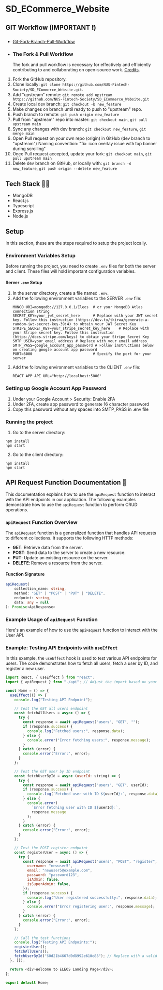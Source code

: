 # SD_ECommerce_Website

## GIT Workflow (IMPORTANT ❗)

- [Git-Fork-Branch-Pull-Workflow](https://www.notion.so/Git-Fork-Branch-Pull-Workflow-cef618a26b13417a8f904dccc4d9e92a)
- ### The Fork & Pull Workflow
  The fork and pull workflow is necessary for effectively and efficiently contributing to and collaborating on open-source work.
  [Credits](https://www.tomasbeuzen.com/post/git-fork-branch-pull/).

1. Fork the GitHub repository.
2. Clone locally: `git clone https://github.com/NUS-Fintech-Society/SD_ECommerce_Website.git`.
3. Add "upstream" remote: `git remote add upstream https://github.com/NUS-Fintech-Society/SD_ECommerce_Website.git`
4. Create local dev branch: `git checkout -b new_feature`
5. Make changes on branch until ready to push to "upstream" repo.
6. Push branch to remote: `git push origin new_feature`
7. Pull from "upstream" repo into master: `git checkout main`, `git pull upstream main`
8. Sync any changes with dev branch: `git checkout new_feature`, `git merge main`
9. Open Pull request on your own repo (origin) in GitHub (dev branch to "upstream")
   Naming convention: "fix: icon overlay issue with top banner during scrolling"
10. Once Pull request accepted, update your fork: `git checkout main`, `git pull upstream main`
11. Delete dev branch on GitHub, or locally with: `git branch -d new_feature`, `git push origin --delete new_feature`

## Tech Stack 👨‍💻

- MongoDB
- React.js
- Typescript
- Express.js
- Node.js

## Setup

In this section, these are the steps required to setup the project locally.

### Environment Variables Setup

Before running the project, you need to create `.env` files for both the server and client. These files will hold important configuration variables.

#### Server `.env` Setup

1. In the server directory, create a file named `.env`.
2. Add the following environment variables to the SERVER `.env` file:
   ```plaintext
   MONGO_URI=mongodb://127.0.0.1/Eleos  # or your MongoDB Atlas connection string
   SECRET_KEY=your_jwt_secret_here      # Replace with your JWT secret key. Follow this instruction (https://dev.to/tkirwa/generate-a-random-jwt-secret-key-39j4) to obtain your JWT Secret Key
   STRIPE_SECRET_KEY=your_stripe_secret_key_here    # Replace with your Stripe secret key. Follow this instruction (https://docs.stripe.com/keys) to obtain your Stripe Secret Key
   SMTP_USER=your_email_address # Replace with your email address
   SMTP_PASS=google_account_app_password # Follow instructions below on creating google account app password
   PORT=5000                            # Specify the port for your server
   ```
3. Add the following environment variables to the CLIENT `.env` file:
   ```plaintext
   REACT_APP_API_URL="http://localhost:5000"
   ```

### Setting up Google Account App Password

1. Under your Google Account > Security: Enable 2FA
2. Under 2FA, create app password to generate 16 character password
3. Copy this password without any spaces into SMTP_PASS in .env file

### Running the project

1. Go to the server directory:

```
npm install
npm start
```

2. Go to the client directory:

```
npm install
npm start
```

## API Request Function Documentation 📖

This documentation explains how to use the `apiRequest` function to interact with the API endpoints in our application. The following examples demonstrate how to use the `apiRequest` function to perform CRUD operations.

### `apiRequest` Function Overview

The `apiRequest` function is a generalized function that handles API requests to different collections. It supports the following HTTP methods:

- **GET**: Retrieve data from the server.
- **POST**: Send data to the server to create a new resource.
- **PUT**: Update an existing resource on the server.
- **DELETE**: Remove a resource from the server.

#### Function Signature

```typescript
apiRequest(
    collection_name: string,
    method: "GET" | "POST" | "PUT" | "DELETE",
    endpoint: string,
    data: any = null
): Promise<ApiResponse>
```

### Example Usage of `apiRequest` Function

Here's an example of how to use the `apiRequest` function to interact with the User API.

### Example: Testing API Endpoints with `useEffect`

In this example, the `useEffect` hook is used to test various API endpoints for users. The code demonstrates how to fetch all users, fetch a user by ID, and register a new user.

```javascript
import React, { useEffect } from "react";
import { apiRequest } from "./api"; // Adjust the import based on your project structure

const Home = () => {
  useEffect(() => {
    console.log("Testing API Endpoint");

    // Test the GET all users endpoint
    const fetchAllUsers = async () => {
      try {
        const response = await apiRequest("users", "GET", "");
        if (response.success) {
          console.log("Fetched users:", response.data);
        } else {
          console.error("Error fetching users:", response.message);
        }
      } catch (error) {
        console.error("Error:", error);
      }
    };

    // Test the GET user by ID endpoint
    const fetchUserById = async (userId: string) => {
      try {
        const response = await apiRequest("users", "GET", userId);
        if (response.success) {
          console.log(`Fetched user with ID ${userId}:`, response.data);
        } else {
          console.error(
            `Error fetching user with ID ${userId}:`,
            response.message
          );
        }
      } catch (error) {
        console.error("Error:", error);
      }
    };

    // Test the POST register endpoint
    const registerUser = async () => {
      try {
        const response = await apiRequest("users", "POST", "register", {
          username: "newuser5",
          email: "newuser5@example.com",
          password: "password123",
          isAdmin: false,
          isSuperAdmin: false,
        });
        if (response.success) {
          console.log("User registered successfully:", response.data);
        } else {
          console.error("Error registering user:", response.message);
        }
      } catch (error) {
        console.error("Error:", error);
      }
    };

    // Call the test functions
    console.log("Testing API Endpoints:");
    registerUser();
    fetchAllUsers();
    fetchUserById("60d21b4667d0d8992e610c85"); // Replace with a valid user ID
  }, []);

  return <div>Welcome to ELEOS Landing Page</div>;
};

export default Home;
```
